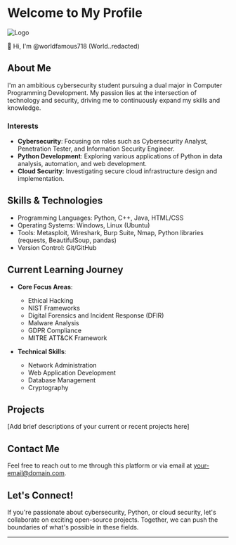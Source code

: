 # Welcome to My Profile

![Logo](https://github.com/worldfamous718/pAIthon-Labs/blob/main/Logos-Files/cybersecLogo.jpg)


👋 Hi, I'm @worldfamous718 (World..redacted)

## About Me

I'm an ambitious cybersecurity student pursuing a dual major in Computer Programming Development. My passion lies at the intersection of technology and security, driving me to continuously expand my skills and knowledge.

### Interests

- **Cybersecurity**: Focusing on roles such as Cybersecurity Analyst, Penetration Tester, and Information Security Engineer.
- **Python Development**: Exploring various applications of Python in data analysis, automation, and web development.
- **Cloud Security**: Investigating secure cloud infrastructure design and implementation.

## Skills & Technologies

- Programming Languages: Python, C++, Java, HTML/CSS
- Operating Systems: Windows, Linux (Ubuntu)
- Tools: Metasploit, Wireshark, Burp Suite, Nmap, Python libraries (requests, BeautifulSoup, pandas)
- Version Control: Git/GitHub

## Current Learning Journey

- **Core Focus Areas**:
  - Ethical Hacking
  - NIST Frameworks
  - Digital Forensics and Incident Response (DFIR)
  - Malware Analysis
  - GDPR Compliance
  - MITRE ATT&CK Framework

- **Technical Skills**:
  - Network Administration
  - Web Application Development
  - Database Management
  - Cryptography

## Projects

[Add brief descriptions of your current or recent projects here]

## Contact Me

Feel free to reach out to me through this platform or via email at [your-email@domain.com](worldmccrea@gmail.com).

## Let's Connect!

If you're passionate about cybersecurity, Python, or cloud security, let's collaborate on exciting open-source projects. Together, we can push the boundaries of what's possible in these fields.

---

